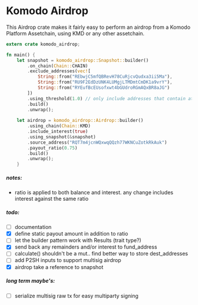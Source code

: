 Komodo Airdrop
==============

This Airdrop crate makes it fairly easy to perform an airdrop from a Komodo Platform Assetchain, using KMD or any other assetchain.

```rust
extern crate komodo_airdrop;    

fn main() {    
    let snapshot = komodo_airdrop::Snapshot::builder()
        .on_chain(Chain::CHAIN)
        .exclude_addresses(vec![
            String::from("REbwjC5mfQBRevH78CuRjcvQudxa3ii5Ma"),
            String::from("RU9F2EdDzUNK4LUMgjLTMDmtCmDK1a9vrY"),
            String::from("RYEufBcEUsofxwt4bGUdroRGmAQxBR8aJG")
        ])
        .using_threshold(1.0) // only include addresses that contain at least 1 CHAIN
        .build()
        .unwrap();
    
    let airdrop = komodo_airdrop::Airdrop::builder()
        .using_chain(Chain::KMD)
        .include_interest(true)
        .using_snapshot(&snapshot)
        .source_address("RQT7m4jcnWQxwqQQzh77WKNCuZotkRkAuk")
        .payout_ratio(0.75)
        .build()
        .unwrap();
    }
```

##### notes:
- ratio is applied to both balance and interest. any change includes interest against the same ratio

##### todo:

- [ ] documentation
- [x] define static payout amount in addition to ratio
- [ ] let the builder pattern work with Results (trait type?)
- [x] send back any remainders and/or interest to fund_address
- [ ] calculate() shouldn't be a mut.. find better way to store dest_addresses
- [ ] add P2SH inputs to support multisig airdrop
- [x] airdrop take a reference to snapshot

##### long term maybe's:
- [ ] serialize multisig raw tx for easy multiparty signing